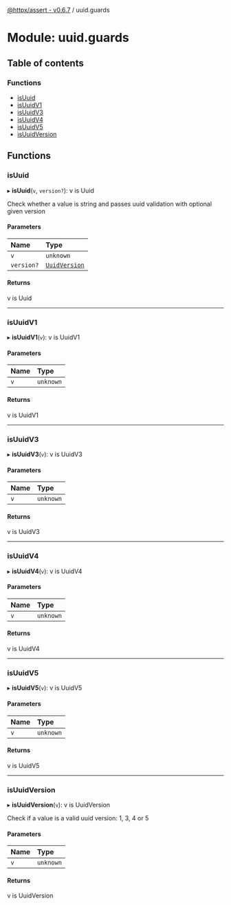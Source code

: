 [@httpx/assert - v0.6.7](../README.md) / uuid.guards

# Module: uuid.guards

## Table of contents

### Functions

- [isUuid](uuid_guards.md#isuuid)
- [isUuidV1](uuid_guards.md#isuuidv1)
- [isUuidV3](uuid_guards.md#isuuidv3)
- [isUuidV4](uuid_guards.md#isuuidv4)
- [isUuidV5](uuid_guards.md#isuuidv5)
- [isUuidVersion](uuid_guards.md#isuuidversion)

## Functions

### isUuid

▸ **isUuid**(`v`, `version?`): v is Uuid

Check whether a value is string and passes uuid validation with
optional given version

#### Parameters

| Name | Type |
| :------ | :------ |
| `v` | `unknown` |
| `version?` | [`UuidVersion`](uuid_types.md#uuidversion) |

#### Returns

v is Uuid

___

### isUuidV1

▸ **isUuidV1**(`v`): v is UuidV1

#### Parameters

| Name | Type |
| :------ | :------ |
| `v` | `unknown` |

#### Returns

v is UuidV1

___

### isUuidV3

▸ **isUuidV3**(`v`): v is UuidV3

#### Parameters

| Name | Type |
| :------ | :------ |
| `v` | `unknown` |

#### Returns

v is UuidV3

___

### isUuidV4

▸ **isUuidV4**(`v`): v is UuidV4

#### Parameters

| Name | Type |
| :------ | :------ |
| `v` | `unknown` |

#### Returns

v is UuidV4

___

### isUuidV5

▸ **isUuidV5**(`v`): v is UuidV5

#### Parameters

| Name | Type |
| :------ | :------ |
| `v` | `unknown` |

#### Returns

v is UuidV5

___

### isUuidVersion

▸ **isUuidVersion**(`v`): v is UuidVersion

Check if a value is a valid uuid version: 1, 3, 4 or 5

#### Parameters

| Name | Type |
| :------ | :------ |
| `v` | `unknown` |

#### Returns

v is UuidVersion
